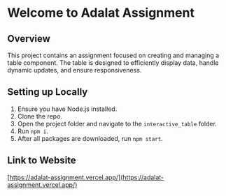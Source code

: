 # Welcome to Adalat Assignment

## Overview
This project contains an assignment focused on creating and managing a table component. The table is designed to efficiently display data, handle dynamic updates, and ensure responsiveness.

## Setting up Locally
1. Ensure you have Node.js installed.  
2. Clone the repo.  
3. Open the project folder and navigate to the `interactive_table` folder.  
4. Run `npm i`.  
5. After all packages are downloaded, run `npm start`.  

## Link to Website
[https://adalat-assignment.vercel.app/](https://adalat-assignment.vercel.app/)
